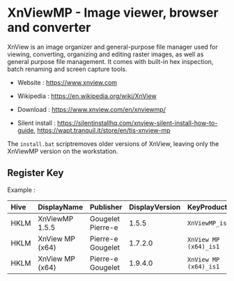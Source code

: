 # XnViewMP - Image viewer, browser and converter

XnView is an image organizer and general-purpose file manager used for
viewing, converting, organizing and editing raster images, as well as
general purpose file management. It comes with built-in hex inspection,
batch renaming and screen capture tools.

* Website : https://www.xnview.com
* Wikipedia : https://en.wikipedia.org/wiki/XnView

* Download : https://www.xnview.com/en/xnviewmp/
* Silent install : https://silentinstallhq.com/xnview-silent-install-how-to-guide,
  https://wapt.tranquil.it/store/en/tis-xnview-mp

The `install.bat` scriptremoves older versions of XnView,
leaving only the XnViewMP version on the workstation.


## Register Key

Example :

 | Hive | DisplayName | Publisher | DisplayVersion | KeyProduct | UninstallExe |
 |:---- |:----------- |:--------- |:-------------- |:---------- |:------------ |
 | HKLM | XnViewMP 1.5.5  | Gougelet Pierre-e | 1.5.5   | `XnViewMP_is1`        | `"C:\Program Files\XnViewMP\unins000.exe"` |
 | HKLM | XnView MP (x64) | Pierre-e Gougelet | 1.7.2.0 | `XnView MP (x64)_is1` | `"C:\Program Files\XnViewMP\unins001.exe"` |
 | HKLM | XnView MP (x64) | Pierre-e Gougelet | 1.9.4.0 | `XnView MP (x64)_is1` | `"C:\Program Files\XnViewMP\unins000.exe"` |
